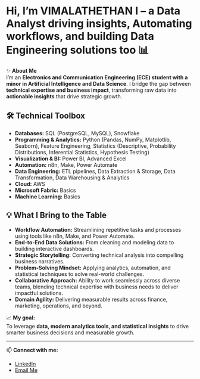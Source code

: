 # Hi, I’m VIMALATHETHAN I – a Data Analyst driving insights, Automating workflows, and building Data Engineering solutions too 📊

✨ **About Me**  
I’m an **Electronics and Communication Engineering (ECE) student with a minor in Artificial Intelligence and Data Science**. I bridge the gap between **technical expertise and business impact**, transforming raw data into **actionable insights** that drive strategic growth.  

## 🛠 Technical Toolbox
- **Databases:** SQL (PostgreSQL, MySQL), Snowflake  
- **Programming & Analytics:** Python (Pandas, NumPy, Matplotlib, Seaborn), Feature Engineering, Statistics (Descriptive, Probability Distributions, Inferential Statistics, Hypothesis Testing)  
- **Visualization & BI:** Power BI, Advanced Excel  
- **Automation:** n8n, Make, Power Automate  
- **Data Engineering:** ETL pipelines, Data Extraction & Storage, Data Transformation, Data Warehousing & Analytics  
- **Cloud:** AWS  
- **Microsoft Fabric:** Basics  
- **Machine Learning:** Basics  

## 💡 What I Bring to the Table
- **Workflow Automation:** Streamlining repetitive tasks and processes using tools like n8n, Make, and Power Automate.  
- **End-to-End Data Solutions:** From cleaning and modeling data to building interactive dashboards.  
- **Strategic Storytelling:** Converting technical analysis into compelling business narratives.  
- **Problem-Solving Mindset:** Applying analytics, automation, and statistical techniques to solve real-world challenges.  
- **Collaborative Approach:** Ability to work seamlessly across diverse teams, blending technical expertise with business needs to deliver impactful solutions.  
- **Domain Agility:** Delivering measurable results across finance, marketing, operations, and beyond.  

📈 **My goal:**  
To leverage **data, modern analytics tools, and statistical insights** to drive smarter business decisions and measurable growth.  

---

📫 **Connect with me:**  
- [LinkedIn](https://www.linkedin.com/in/vimalathethan-i)  
- [Email Me](mailto:vimalaadhi3008@gmail.com)

